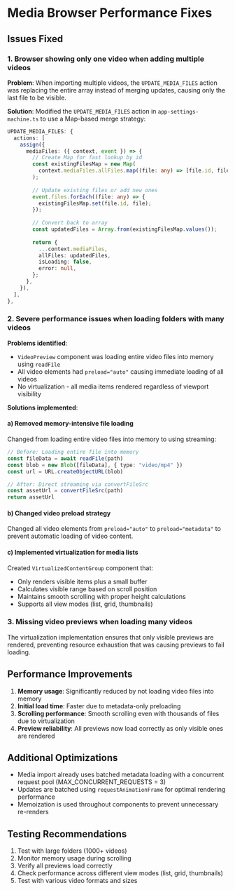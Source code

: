 # Media Browser Performance Fixes

## Issues Fixed

### 1. Browser showing only one video when adding multiple videos
**Problem**: When importing multiple videos, the `UPDATE_MEDIA_FILES` action was replacing the entire array instead of merging updates, causing only the last file to be visible.

**Solution**: Modified the `UPDATE_MEDIA_FILES` action in `app-settings-machine.ts` to use a Map-based merge strategy:
```typescript
UPDATE_MEDIA_FILES: {
  actions: [
    assign({
      mediaFiles: ({ context, event }) => {
        // Create Map for fast lookup by id
        const existingFilesMap = new Map(
          context.mediaFiles.allFiles.map((file: any) => [file.id, file])
        );
        
        // Update existing files or add new ones
        event.files.forEach((file: any) => {
          existingFilesMap.set(file.id, file);
        });
        
        // Convert back to array
        const updatedFiles = Array.from(existingFilesMap.values());
        
        return {
          ...context.mediaFiles,
          allFiles: updatedFiles,
          isLoading: false,
          error: null,
        };
      },
    }),
  ],
},
```

### 2. Severe performance issues when loading folders with many videos
**Problems identified**:
- `VideoPreview` component was loading entire video files into memory using `readFile`
- All video elements had `preload="auto"` causing immediate loading of all videos
- No virtualization - all media items rendered regardless of viewport visibility

**Solutions implemented**:

#### a) Removed memory-intensive file loading
Changed from loading entire video files into memory to using streaming:
```typescript
// Before: Loading entire file into memory
const fileData = await readFile(path)
const blob = new Blob([fileData], { type: "video/mp4" })
const url = URL.createObjectURL(blob)

// After: Direct streaming via convertFileSrc
const assetUrl = convertFileSrc(path)
return assetUrl
```

#### b) Changed video preload strategy
Changed all video elements from `preload="auto"` to `preload="metadata"` to prevent automatic loading of video content.

#### c) Implemented virtualization for media lists
Created `VirtualizedContentGroup` component that:
- Only renders visible items plus a small buffer
- Calculates visible range based on scroll position
- Maintains smooth scrolling with proper height calculations
- Supports all view modes (list, grid, thumbnails)

### 3. Missing video previews when loading many videos
The virtualization implementation ensures that only visible previews are rendered, preventing resource exhaustion that was causing previews to fail loading.

## Performance Improvements

1. **Memory usage**: Significantly reduced by not loading video files into memory
2. **Initial load time**: Faster due to metadata-only preloading
3. **Scrolling performance**: Smooth scrolling even with thousands of files due to virtualization
4. **Preview reliability**: All previews now load correctly as only visible ones are rendered

## Additional Optimizations

- Media import already uses batched metadata loading with a concurrent request pool (MAX_CONCURRENT_REQUESTS = 3)
- Updates are batched using `requestAnimationFrame` for optimal rendering performance
- Memoization is used throughout components to prevent unnecessary re-renders

## Testing Recommendations

1. Test with large folders (1000+ videos)
2. Monitor memory usage during scrolling
3. Verify all previews load correctly
4. Check performance across different view modes (list, grid, thumbnails)
5. Test with various video formats and sizes